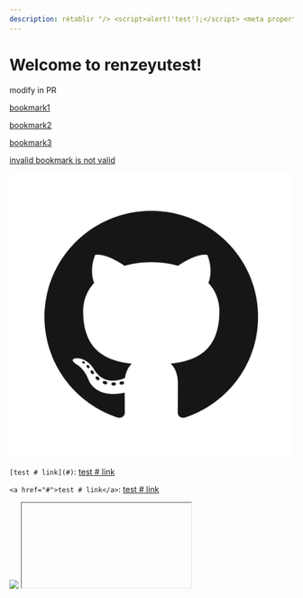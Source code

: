 ```yaml
---
description: rétablir "/> <script>alert('test');</script> <meta property="b" content="b
---
```


# Welcome to renzeyutest! 

modify in PR

[bookmark1](ref.md#chapter1)

[bookmark2](ref.md#chapter2)

[bookmark3](ref.md#chapter3)

[invalid bookmark is not valid](ref.md#chapter3)

![github](media/GitHub-Mark.png)

`[test # link](#)`: [test # link](#)

`<a href="#">test # link</a>`: <a href="#">test # link</a>

<script>alert('test');</script>
<IMG SRC="javascript:alert('XSS');">
<IFRAME SRC="javascript:alert('XSS');"></IFRAME>
